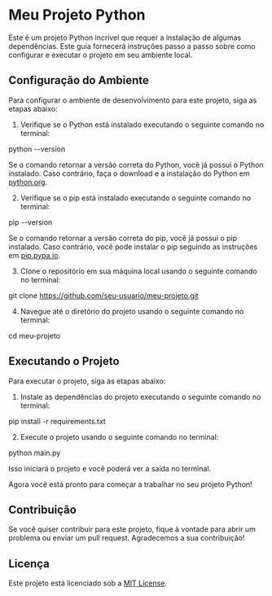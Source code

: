 # Meu Projeto Python

Este é um projeto Python incrível que requer a instalação de algumas dependências. Este guia fornecerá instruções passo a passo sobre como configurar e executar o projeto em seu ambiente local.

## Configuração do Ambiente

Para configurar o ambiente de desenvolvimento para este projeto, siga as etapas abaixo:

1. Verifique se o Python está instalado executando o seguinte comando no terminal:

python --version

Se o comando retornar a versão correta do Python, você já possui o Python instalado. Caso contrário, faça o download e a instalação do Python em [python.org](https://www.python.org).

2. Verifique se o pip está instalado executando o seguinte comando no terminal:

pip --version

Se o comando retornar a versão correta do pip, você já possui o pip instalado. Caso contrário, você pode instalar o pip seguindo as instruções em [pip.pypa.io](https://pip.pypa.io/en/stable/installing).

3. Clone o repositório em sua máquina local usando o seguinte comando no terminal:

git clone https://github.com/seu-usuario/meu-projeto.git

4. Navegue até o diretório do projeto usando o seguinte comando no terminal:

cd meu-projeto


## Executando o Projeto

Para executar o projeto, siga as etapas abaixo:

1. Instale as dependências do projeto executando o seguinte comando no terminal:

pip install -r requirements.txt


2. Execute o projeto usando o seguinte comando no terminal:

python main.py


Isso iniciará o projeto e você poderá ver a saída no terminal.

Agora você está pronto para começar a trabalhar no seu projeto Python!

## Contribuição

Se você quiser contribuir para este projeto, fique à vontade para abrir um problema ou enviar um pull request. Agradecemos a sua contribuição!

## Licença

Este projeto está licenciado sob a [MIT License](LICENSE).
